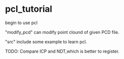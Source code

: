 # pcl_tutorial
begin to use pcl

"modify_pcd" can modify point clound of given PCD file.

"src" include some example to learn pcl.

TODO: Compare ICP and NDT,which is better to register.
